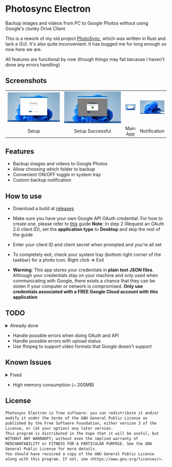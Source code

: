 # Photosync Electron

Backup images and videos from PC to Google Photos without using Google's clunky Drive Client 

This is a rework of my old project [PhotoSync](https://www.github.com/letiendat198/Photosync), which was written in Rust and lack a GUI. It's also quite inconvenient. It has bugged me for long enough so now here we are.

All features are functional by now (though things may fail because I haven't done any errors handling)

## Screenshots
<div class="overflow-table">
<table width=100%>
    <tr>
        <td width=50%><img src="images/promo1.png"></td>
        <td width=50%><img src="images/promo2.png"></td>
        <td width=50%><img src="images/promo3.png"></td>
        <td width=50%><img src="images/promo4.png"></td>
    </tr>
    <tr>
        <td>Setup</td>
        <td>Setup Successful</td>
        <td>Main App</td>
        <td>Notification</td>
    </tr>
</table>

</div>

<style>
    .overflow-table{
        overflowX: scroll;
        width: 100%
    }
    td{
        text-align: center;
        vertical-align: middle;
    }
</style>

## Features
- Backup images and videos to Google Photos
- Allow choosing which folder to backup
- Convenient ON/OFF toggle in system tray
- Custom backup notification

## How to use
- Download a build at [releases](https://www.github.com/letiendat198/photosync_electron/releases/)
- Make sure you have your own Google API OAuth credential. For how to create one, please refer to [this](https://developers.google.com/photos/library/guides/get-started) guide
**Note**: In step 2 (Request an OAuth 2.0 client ID), set the **application type** to **Desktop** and skip the rest of the guide

-  Enter your client ID and client secret when prompted and you're all set
- To completely exit, check your system tray (bottom right corner of the taskbar) for a photo icon. Right click => Exit
- **Warning**: This app stores your credentials in **plain text JSON files**. Although your credentials stay on your machine and only used when communicating with Google, there exists a chance that they can be stolen if your computer or network is compromised. **Only use credentials associated with a FREE Google Cloud account with this application**


## TODO
<details>
    <summary>Already done</summary>
    
    - Done setup screen => OAuth works
    - Add folder to watch list works
    - File detection and upload works
    - Fix removing folders
    - Implement upload history and status
    - Implement a early state working custom notification
    - Implement custom notification:
        - Redesign custom title bar
        - Not show notification when main app is open 
        - An auto close mechanism
    - ~~Save upload history to disk and load it on startup~~ (Not a good idea)
    - Implement tray toggle:
        - Implemented open main window
        - Implemented quitting the app entirely
        - ON/OFF toggle to turn of sync
    - Save and reload watch list on startup
    - Detect when setup is needed
    - Added tooltip to show overflown text

</details>

- Handle possible errors when doing OAuth and API
- Handle possible errors with upload status
- Use ffmpeg to support video formats that Google doesn't support

## Known Issues
<details>
    <summary>Fixed</summary>
    
    - First notification entry will be invisible? (Fixed by route to notification before hiding)

</details>

- High memory consumption (~ 200MB)

## License

    Photosync Electron is free software: you can redistribute it and/or modify it under the terms of the GNU General Public License as published by the Free Software Foundation, either version 3 of the License, or (at your option) any later version.
    This program is distributed in the hope that it will be useful, but WITHOUT ANY WARRANTY; without even the implied warranty of MERCHANTABILITY or FITNESS FOR A PARTICULAR PURPOSE. See the GNU General Public License for more details.
    You should have received a copy of the GNU General Public License along with this program. If not, see <https://www.gnu.org/licenses/>. 